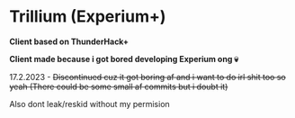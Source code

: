 # Trillium (Experium+)
**Client based on ThunderHack+**

**Client made because i got bored developing Experium ong :skull:**

17.2.2023 - ~~Discontinued cuz it got boring af and i want to do irl shit too so yeah (There could be some small af commits but i doubt it)~~

Also dont leak/reskid without my permision
